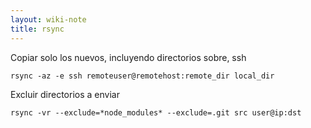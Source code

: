 ```yaml
---
layout: wiki-note
title: rsync
---
```

Copiar solo los nuevos, incluyendo directorios sobre, ssh

    rsync -az -e ssh remoteuser@remotehost:remote_dir local_dir

Excluir directorios a enviar

    rsync -vr --exclude=*node_modules* --exclude=.git src user@ip:dst
